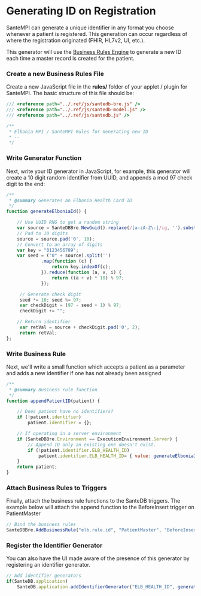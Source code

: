 # Generating ID on Registration

SanteMPI can generate a unique identifier in any format you choose whenever a patient is registered. This generation can occur regardless of where the registration originated (FHIR, HL7v2, UI, etc.).

This generator will use the [Business Rules Engine](../../extending-santesuite/extending-santedb/applets/business-rules.md) to generate a new ID each time a master record is created for the patient.&#x20;

### Create a new Business Rules File

Create a new JavaScript file in the **rules/** folder of your applet / plugin for SanteMPI. The basic structure of this file should be:

```javascript
/// <reference path="../.ref/js/santedb-bre.js" />
/// <reference path="../.ref/js/santedb-model.js" />
/// <reference path="../.ref/js/santedb.js" />

/**
 * Elbonia MPI / SanteMPI Rules for Generating new ID
 * --
 */

```

### Write Generator Function

Next, write your ID generator in JavaScript, for example, this generator will create a 10 digit random identifier from UUID, and appends a mod 97 check digit to the end:

```javascript
/**
 * @summary Generates an Elbonia Health Card ID
 */
function generateElboniaId() {

    // Use UUID RNG to get a random string
    var source = SanteDBBre.NewGuid().replace(/[a-zA-Z\-]/ig, '').substring(0, 10);
    // Pad to 10 digits
    source = source.pad('0', 10);
    // Convert to an array of digits
    var key = "0123456789";
    var seed = ("0" + source).split('')
             .map(function (c) { 
                 return key.indexOf(c); 
             }).reduce(function (a, v, i) { 
                 return ((a + v) * 10) % 97; 
             });

     // Generate check digit             
     seed *= 10; seed %= 97;
     var checkDigit = (97 - seed + 1) % 97;
     checkDigit += "";

    // Return identifier
     var retVal = source + checkDigit.pad('0', 2);
     return retVal;
};
```

### Write Business Rule

Next, we'll write a small function which accepts a patient as a parameter and adds a new identifier if one has not already been assigned

```javascript
/**
 * @summary Business rule function
 */
function appendPatientID(patient) {

    // Does patient have no identifiers?
    if (!patient.identifier)
        patient.identifier = {};

    // If operating in a server environment
    if (SanteDBBre.Environment == ExecutionEnvironment.Server) {
        // Append ID only an existing one doesn't exist.
        if (!patient.identifier.ELB_HEALTH_ID)
            patient.identifier.ELB_HEALTH_ID= { value: generateElboniaId() };
    }
    return patient;
}
```

### Attach Business Rules to Triggers

Finally, attach the business rule functions to the SanteDB triggers. The example below will attach the append function to the BeforeInsert trigger on PatientMaster

```javascript
// Bind the business rules
SanteDBBre.AddBusinessRule("elb.rule.id", "PatientMaster", "BeforeInsert", { "deceasedDate": "null" }, appendPatientID);
```

### Register the Identifier Generator

You can also have the UI made aware of the presence of this generator by registering an identifier generator.

```javascript
// Add identifier generators
if(SanteDB.application) 
    SanteDB.application.addIdentifierGenerator("ELB_HEALTH_ID", generateElboniaId());
```

